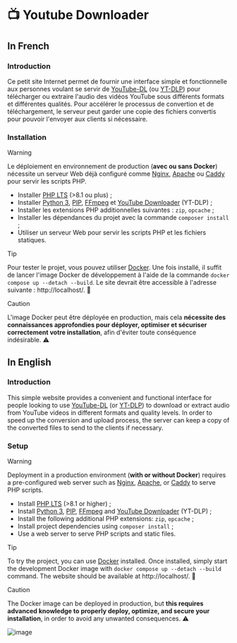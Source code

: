 # 📺 Youtube Downloader

## In French

### Introduction

Ce petit site Internet permet de fournir une interface simple et fonctionnelle aux personnes voulant se servir de [YouTube-DL](https://github.com/ytdl-org/youtube-dl) (ou [YT-DLP](https://github.com/yt-dlp/yt-dlp)) pour télécharger ou extraire l'audio des vidéos YouTube sous différents formats et différentes qualités. Pour accélérer le processus de convertion et de téléchargement, le serveur peut garder une copie des fichiers convertis pour pouvoir l'envoyer aux clients si nécessaire.

### Installation

> [!WARNING]
> Le déploiement en environnement de production (**avec ou sans Docker**) nécessite un serveur Web déjà configuré comme [Nginx](https://nginx.org/en/), [Apache](https://httpd.apache.org/) ou [Caddy](https://caddyserver.com/) pour servir les scripts PHP.

- Installer [PHP LTS](https://www.php.net/downloads.php) (>8.1 ou plus) ;
- Installer [Python 3](https://www.python.org/downloads/), [PIP](https://pypi.org/project/pip/), [FFmpeg](https://www.ffmpeg.org/download.html) et [YouTube Downloader](https://github.com/yt-dlp/yt-dlp/wiki/Installation) (YT-DLP) ;
- Installer les extensions PHP additionnelles suivantes : `zip`, `opcache` ;
- Installer les dépendances du projet avec la commande `composer install` ;
- Utiliser un serveur Web pour servir les scripts PHP et les fichiers statiques.

> [!TIP]
> Pour tester le projet, vous pouvez utiliser [Docker](https://www.docker.com/). Une fois installé, il suffit de lancer l'image Docker de développement à l'aide de la commande `docker compose up --detach --build`. Le site devrait être accessible à l'adresse suivante : http://localhost/. 🐳

> [!CAUTION]
> L'image Docker peut être déployée en production, mais cela **nécessite des connaissances approfondies pour déployer, optimiser et sécuriser correctement votre installation**, afin d'éviter toute conséquence indésirable. ⚠️

## In English

### Introduction

This simple website provides a convenient and functional interface for people looking to use [YouTube-DL](https://github.com/ytdl-org/youtube-dl) (or [YT-DLP](https://github.com/yt-dlp/yt-dlp)) to download or extract audio from YouTube videos in different formats and quality levels. In order to speed up the conversion and upload process, the server can keep a copy of the converted files to send to the clients if necessary.

### Setup

> [!WARNING]
> Deployment in a production environment (**with or without Docker**) requires a pre-configured web server such as [Nginx](https://nginx.org/en/), [Apache](https://httpd.apache.org/), or [Caddy](https://caddyserver.com/) to serve PHP scripts.

- Install [PHP LTS](https://www.php.net/downloads.php) (>8.1 or higher) ;
- Install [Python 3](https://www.python.org/downloads/), [PIP](https://pypi.org/project/pip/), [FFmpeg](https://www.ffmpeg.org/download.html) and [YouTube Downloader](https://github.com/yt-dlp/yt-dlp/wiki/Installation) (YT-DLP) ;
- Install the following additional PHP extensions: `zip`, `opcache` ;
- Install project dependencies using `composer install` ;
- Use a web server to serve PHP scripts and static files.

> [!TIP]
> To try the project, you can use [Docker](https://www.docker.com/) installed. Once installed, simply start the development Docker image with `docker compose up --detach --build` command. The website should be available at http://localhost/. 🐳

> [!CAUTION]
> The Docker image can be deployed in production, but **this requires advanced knowledge to properly deploy, optimize, and secure your installation**, in order to avoid any unwanted consequences. ⚠️

![image](https://user-images.githubusercontent.com/26360935/190904189-22ef0ab2-5f48-4b80-827d-2d44c0498453.png)